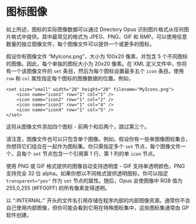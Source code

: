 # 图标图像

如上所述，图标的实际图像数据可以通过 Directory Opus 识别图片格式从任何图片格式中提供。其中最常见的格式为 JPEG、PNG、GIF 和 BMP。可以使用任意数量的独立图像文件，每个图像文件可以提供一个或更多的图标。

假设你有图像文件 “MyIcons.png”，大小为 100x20 像素，并包含 5 个不同图标的图像。因此，每个单独的图标大小为 20x20 像素。在 XML 定义文件中，你将有一个该图像文件的 `set` 条目，然后为每个图标设置最多五个 `icon` 条目。使用 `row` 和 `col` 属性指定每个图标的图像数据的位置。例如，

    <set size="small" width="20" height="20" filename="MyIcons.png">
        <icon name="icon1" row="1" col="1" />
        <icon name="icon2" row="1" col="2" />
        <icon name="icon3" row="1" col="4" />
        <icon name="icon4" row="1" col="5" />
    </set>

这将从图像文件添加四个图标 - 前两个和后两个，跳过第三个。

请注意，图像文件也可以只包含单个图像。例如，假设你有一些单图像图标集合，你想将它们组合在一起作为图标集。你只需指定多个 `set` 节点，每个图像文件一个，且每个 `set` 节点包含一个引用第 1 行、第 1 列的单 `icon` 节点。

使用 PNG 或 GIF 格式提供的图像自动支持透明度 - GIF 支持单透明颜色，PNG 支持完全 32 位 alpha。如果你想以不同格式提供透明图标，你可以指定 `transparent="yes"` 作为 `set` 节点的属性。随后，Opus 会使图像中 RGB 值为 255,0,255 (#FF00FF) 的所有像素变得透明。

以 “:INTERNAL:” 开头的文件名引用存储在程序内部的内部图像资源。通常你不会自己使用内部图像，但你可能会看到它用在特殊图标集中，这些图标集通常由 GP 软件创建。
